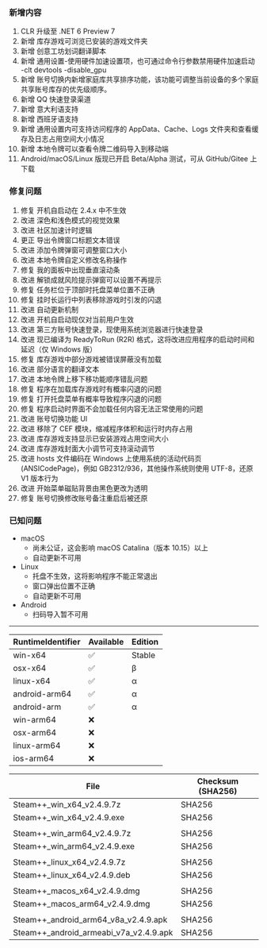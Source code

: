 ### 新增内容
1. CLR 升级至 .NET 6 Preview 7
2. 新增 库存游戏可浏览已安装的游戏文件夹
3. 新增 创意工坊划词翻译脚本
4. 新增 通用设置-使用硬件加速设置项，也可通过命令行参数禁用硬件加速启动 -clt devtools -disable_gpu
5. 新增 账号切换内新增家庭库共享排序功能，该功能可调整当前设备的多个家庭共享账号库存的优先级顺序。
6. 新增 QQ 快速登录渠道
7. 新增 意大利语支持
8. 新增 西班牙语支持
9. 新增 通用设置内可支持访问程序的 AppData、Cache、Logs 文件夹和查看缓存及日志占用空间大小情况
10. 新增 本地令牌可以查看令牌二维码导入到移动端
11. Android/macOS/Linux 版现已开启 Beta/Alpha 测试，可从 GitHub/Gitee 上下载

### 修复问题
1. 修复 开机自启动在 2.4.x 中不生效
2. 改进 深色和浅色模式的视觉效果
3. 改进 社区加速计时逻辑
4. 更正 导出令牌窗口标题文本错误
5. 改进 添加令牌弹窗可调整窗口大小
6. 改进 本地令牌自定义修改名称操作
7. 修复 我的面板中出现垂直滚动条
8. 改进 解锁成就风险提示弹窗可以设置不再提示
9. 修复 任务栏位于顶部时托盘菜单位置不正确
10. 修复 挂时长运行中列表移除游戏时引发的闪退
11. 改进 自动更新机制
12. 改进 开机自启动现仅对当前用户生效
13. 改进 第三方账号快速登录，现使用系统浏览器进行快速登录
14. 改进 现已编译为 ReadyToRun (R2R) 格式，这将改进应用程序的启动时间和延迟（仅 Windows 版）
15. 修复 库存游戏中部分游戏被错误屏蔽没有加载
16. 改进 部分语言的翻译文本
17. 改进 本地令牌上移下移功能顺序错乱问题
18. 修复 程序在加载库存游戏时有概率闪退的问题
19. 修复 打开托盘菜单有概率导致程序闪退的问题
20. 修复 程序启动时界面不会加载任何内容无法正常使用的问题
21. 改进 账号切换功能 UI
22. 改进 移除了 CEF 模块，缩减程序体积和运行时内存占用
23. 改进 库存游戏支持显示已安装游戏占用空间大小
24. 改进 库存游戏封面大小调节可支持滚动调节
25. 改进 hosts 文件编码在 Windows 上使用系统的活动代码页(ANSICodePage)，例如 GB2312/936，其他操作系统则使用 UTF-8，还原 V1 版本行为
26. 改进 开始菜单磁贴背景由黑色更改为透明
27. 修复 账号切换修改账号备注重启后被还原

### 已知问题
- macOS
	- 尚未公证，这会影响 macOS Catalina（版本 10.15）以上
	- 自动更新不可用
- Linux
	- 托盘不生效，这将影响程序不能正常退出
	- 窗口弹出位置不正确
	- 自动更新不可用
- Android
	- 扫码导入暂不可用

***

<!-- 1. 新增 ASF Plus 本地挂卡
3. 改进 新增守护进程，当程序闪退时将自动重启 -->

|  RuntimeIdentifier  |  Available  |  Edition  |
|  ----  |  ----  |  ----  |
| win-x64  | ✅ | Stable |
| osx-x64  | ✅ | β |
| linux-x64  | ✅ | α |
| android-arm64  | ✅ | α |
| android-arm  | ✅ | α |
| win-arm64  | ❌ | |
| osx-arm64  | ❌ | |
| linux-arm64  | ❌ | |
| ios-arm64  | ❌ |  |

|  File  | Checksum (SHA256)  |
|  ----  |  ----  |
| Steam++_win_x64_v2.4.9.7z  | SHA256 |
| Steam++_win_x64_v2.4.9.exe  | SHA256 |
| | |
| Steam++_win_arm64_v2.4.9.7z  | SHA256 |
| Steam++_win_arm64_v2.4.9.exe  | SHA256 |
| | |
| Steam++_linux_x64_v2.4.9.7z  | SHA256 |
| Steam++_linux_x64_v2.4.9.deb  | SHA256 |
| | |
| Steam++_macos_x64_v2.4.9.dmg  | SHA256 |
| Steam++_macos_arm64_v2.4.9.dmg  | SHA256 |
| | |
| Steam++_android_arm64_v8a_v2.4.9.apk  | SHA256 |
| Steam++_android_armeabi_v7a_v2.4.9.apk  | SHA256 |

<!-- ***

由于程序体积较大，推荐从 [官网 https://steampp.net](https://steampp.net) 中下载 -->
